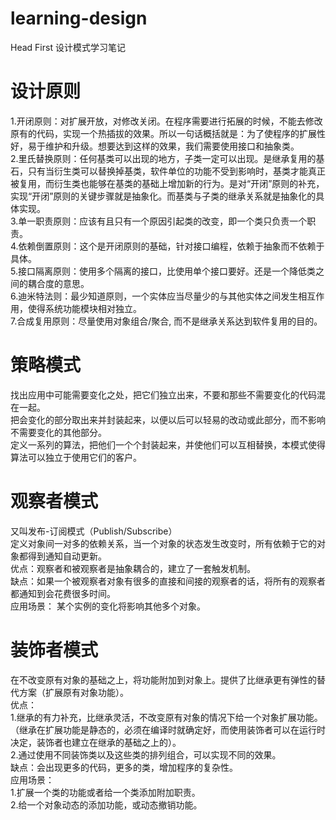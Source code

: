 # learning-design
Head First 设计模式学习笔记

# 设计原则
1.开闭原则：对扩展开放，对修改关闭。在程序需要进行拓展的时候，不能去修改原有的代码，实现一个热插拔的效果。所以一句话概括就是：为了使程序的扩展性好，易于维护和升级。想要达到这样的效果，我们需要使用接口和抽象类。  
2.里氏替换原则：任何基类可以出现的地方，子类一定可以出现。是继承复用的基石，只有当衍生类可以替换掉基类，软件单位的功能不受到影响时，基类才能真正被复用，而衍生类也能够在基类的基础上增加新的行为。是对“开闭”原则的补充，实现“开闭”原则的关键步骤就是抽象化。而基类与子类的继承关系就是抽象化的具体实现。  
3.单一职责原则：应该有且只有一个原因引起类的改变，即一个类只负责一个职责。  
4.依赖倒置原则：这个是开闭原则的基础，针对接口编程，依赖于抽象而不依赖于具体。  
5.接口隔离原则：使用多个隔离的接口，比使用单个接口要好。还是一个降低类之间的耦合度的意思。  
6.迪米特法则：最少知道原则，一个实体应当尽量少的与其他实体之间发生相互作用，使得系统功能模块相对独立。  
7.合成复用原则：尽量使用对象组合/聚合, 而不是继承关系达到软件复用的目的。  

# 策略模式
找出应用中可能需要变化之处，把它们独立出来，不要和那些不需要变化的代码混在一起。  
把会变化的部分取出来并封装起来，以便以后可以轻易的改动或此部分，而不影响不需要变化的其他部分。  
定义一系列的算法，把他们一个个封装起来，并使他们可以互相替换，本模式使得算法可以独立于使用它们的客户。  

# 观察者模式
又叫发布-订阅模式（Publish/Subscribe）  
定义对象间一对多的依赖关系，当一个对象的状态发生改变时，所有依赖于它的对象都得到通知自动更新。  
优点：观察者和被观察者是抽象耦合的，建立了一套触发机制。  
缺点：如果一个被观察者对象有很多的直接和间接的观察者的话，将所有的观察者都通知到会花费很多时间。  
应用场景： 某个实例的变化将影响其他多个对象。  

# 装饰者模式
在不改变原有对象的基础之上，将功能附加到对象上。提供了比继承更有弹性的替代方案（扩展原有对象功能）。  
优点：  
1.继承的有力补充，比继承灵活，不改变原有对象的情况下给一个对象扩展功能。（继承在扩展功能是静态的，必须在编译时就确定好，而使用装饰者可以在运行时决定，装饰者也建立在继承的基础之上的）。  
2.通过使用不同装饰类以及这些类的排列组合，可以实现不同的效果。  
缺点：会出现更多的代码，更多的类，增加程序的复杂性。  
应用场景：  
1.扩展一个类的功能或者给一个类添加附加职责。  
2.给一个对象动态的添加功能，或动态撤销功能。  